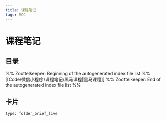 ```yaml
---
title: 课程笔记
tags: MOC
---
```

# 课程笔记

## 目录



%% Zoottelkeeper: Beginning of the autogenerated index file list  %%
 [[Code/微信小程序/课程笔记/黑马课程|黑马课程]]
%% Zoottelkeeper: End of the autogenerated index file list  %%












## 卡片

```ccard
type: folder_brief_live
```



















